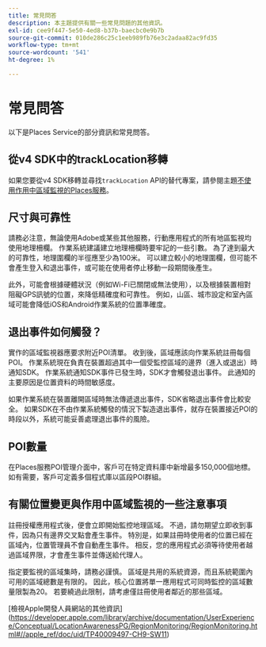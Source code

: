 ```yaml
---
title: 常見問答
description: 本主題提供有關一些常見問題的其他資訊。
exl-id: cee9f447-5e50-4ed8-b37b-baecbc0e9b7b
source-git-commit: 010de286c25c1eeb989fb76e3c2adaa82ac9fd35
workflow-type: tm+mt
source-wordcount: '541'
ht-degree: 1%

---
```


# 常見問答

以下是Places Service的部分資訊和常見問答。

## 從v4 SDK中的trackLocation移轉

如果您要從v4 SDK移轉並尋找`trackLocation` API的替代專案，請參閱主題[不使用作用中區域監視的Places服務](use-places-without-active-monitoring.md)。

## 尺寸與可靠性

請務必注意，無論使用Adobe或某些其他服務，行動應用程式的所有地區監視均使用地理柵欄。 作業系統建議建立地理柵欄時要牢記的一些引數。 為了達到最大的可靠性，地理圍欄的半徑應至少為100米。 可以建立較小的地理圍欄，但可能不會產生登入和退出事件，或可能在使用者停止移動一段期間後產生。

此外，可能會根據硬體狀況（例如Wi-Fi已關閉或無法使用），以及根據裝置相對阻礙GPS訊號的位置，來降低精確度和可靠性。 例如，山區、城市設定和室內區域可能會降低iOS和Android作業系統的位置準確度。

## 退出事件如何觸發？

實作的區域監視器應要求附近POI清單。 收到後，區域應該向作業系統註冊每個POI。 作業系統現在負責在裝置超過其中一個受監控區域的邊界（進入或退出）時通知SDK。 作業系統通知SDK事件已發生時，SDK才會觸發退出事件。 此通知的主要原因是位置資料的時間敏感度。

如果作業系統在裝置離開區域時無法傳遞退出事件，SDK省略退出事件會比較安全。 如果SDK在不由作業系統觸發的情況下製造退出事件，就存在裝置接近POI的時段以外，系統可能妥善處理退出事件的風險。

## POI數量

在Places服務POI管理介面中，客戶可在特定資料庫中新增最多150,000個地標。 如有需要，客戶可定義多個程式庫以區段POI群組。

## 有關位置變更與作用中區域監視的一些注意事項

註冊授權應用程式後，便會立即開始監控地理區域。 不過，請勿期望立即收到事件，因為只有邊界交叉點會產生事件。 特別是，如果註冊時使用者的位置已經在區域內，位置管理員不會自動產生事件。 相反，您的應用程式必須等待使用者越過區域界限，才會產生事件並傳送給代理人。

指定要監視的區域集時，請務必謹慎。 區域是共用的系統資源，而且系統範圍內可用的區域總數是有限的。 因此，核心位置將單一應用程式可同時監控的區域數量限製為20。 若要繞過此限制，請考慮僅註冊使用者鄰近的那些區域。

[檢視Apple開發人員網站的其他資訊] (https://developer.apple.com/library/archive/documentation/UserExperience/Conceptual/LocationAwarenessPG/RegionMonitoring/RegionMonitoring.html#//apple_ref/doc/uid/TP40009497-CH9-SW11)
